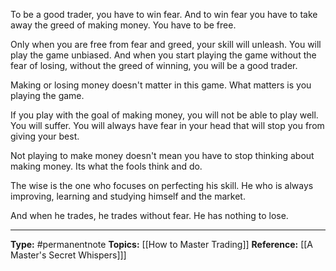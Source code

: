 To be a good trader, you have to win fear. And to win fear you have to take away the greed of making money. You have to be free. 

Only when you are free from fear and greed, your skill will unleash. You will play the game unbiased. And when you start playing the game without the fear of losing, without the greed of winning, you will be a good trader.

Making or losing money  doesn't matter in this game. What matters is you playing the game. 

If you play with the goal of making money, you will not be able to play well. You will suffer. You will always have fear in your head that will stop you from giving your best. 

Not playing to make money doesn't mean you have to stop thinking about making money. Its what the fools think and do. 

The wise is the one who focuses on perfecting his skill. He who is always improving, learning and studying himself and the market. 

And when he trades, he trades without fear. He has nothing to lose. 


----
**Type:** #permanentnote 
**Topics:** [[How to Master Trading]]
**Reference:** [[A Master's Secret Whispers]]]

